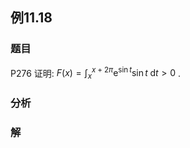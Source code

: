 ## 例11.18
### 题目
P276 证明: $F( x) = {\int }_{x}^{x + {2\pi }}{\mathrm{e}}^{\sin t}\sin t\mathrm{\;d}t > 0$ .
### 分析

### 解